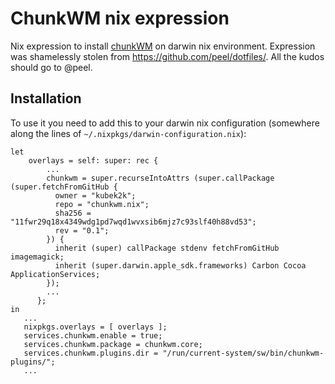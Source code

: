 # ChunkWM nix expression

Nix expression to install [chunkWM](https://koekeishiya.github.io/chunkwm/) on darwin nix environment. 
Expression was shamelessly stolen from https://github.com/peel/dotfiles/. 
All the kudos should go to @peel.

## Installation

To use it you need to add this to your darwin nix configuration 
(somewhere along the lines of `~/.nixpkgs/darwin-configuration.nix`):

```
let 
    overlays = self: super: rec {
        ...
        chunkwm = super.recurseIntoAttrs (super.callPackage (super.fetchFromGitHub {
          owner = "kubek2k";
          repo = "chunkwm.nix";
          sha256 = "11fwr29q18x4349wdg1pd7wqd1wvxsib6mjz7c93slf40h88vd53";
          rev = "0.1";
        }) {
          inherit (super) callPackage stdenv fetchFromGitHub imagemagick;
          inherit (super.darwin.apple_sdk.frameworks) Carbon Cocoa ApplicationServices;
        });
        ...
      };
in
   ...
   nixpkgs.overlays = [ overlays ];
   services.chunkwm.enable = true;
   services.chunkwm.package = chunkwm.core;
   services.chunkwm.plugins.dir = "/run/current-system/sw/bin/chunkwm-plugins/";
   ...
```
